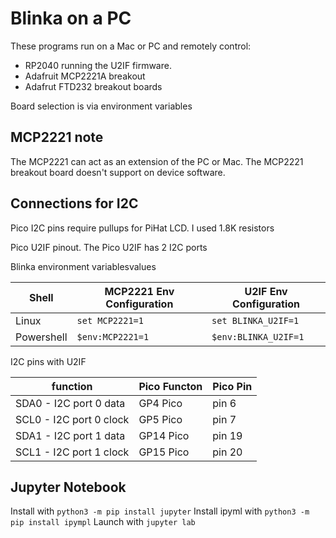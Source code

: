# Blinka on a PC

These programs run on a Mac or PC and remotely control:

* RP2040 running the U2IF firmware.
* Adafruit MCP2221A breakout
* Adafrut FTD232 breakout boards

Board selection is via environment variables

## MCP2221 note

The MCP2221 can act as an extension of the PC or Mac.  The MCP2221 breakout board doesn't support on device software.

## Connections for I2C

Pico I2C pins require pullups for PiHat LCD.  I used 1.8K resistors

Pico U2IF pinout. The Pico U2IF has 2 I2C ports

Blinka environment variablesvalues

| Shell      | MCP2221 Env Configuration | U2IF Env Configuration |
| ---------- | ------------------------- | ---------------------- |
| Linux      | `set MCP2221=1`           | `set BLINKA_U2IF=1`    |
| Powershell | `$env:MCP2221=1`          | `$env:BLINKA_U2IF=1`   |

I2C pins with U2IF

| function                | Pico Functon | Pico Pin |
| ----------------------- | ------------ | -------- |
| SDA0 - I2C port 0 data  | GP4 Pico     | pin 6    |
| SCL0 - I2C port 0 clock | GP5 Pico     | pin 7    |
| SDA1 - I2C port 1 data  | GP14 Pico    | pin 19   |
| SCL1 - I2C port 1 clock | GP15 Pico    | pin 20   |

## Jupyter Notebook

Install with `python3 -m pip install jupyter`
Install ipyml with `python3 -m pip install ipympl`
Launch with `jupyter lab`
